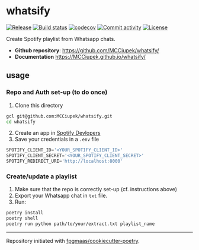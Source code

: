 # whatsify

[![Release](https://img.shields.io/github/v/release/MCCiupek/whatsify)](https://img.shields.io/github/v/release/MCCiupek/whatsify)
[![Build status](https://img.shields.io/github/actions/workflow/status/MCCiupek/whatsify/main.yml?branch=main)](https://github.com/MCCiupek/whatsify/actions/workflows/main.yml?query=branch%3Amain)
[![codecov](https://codecov.io/gh/MCCiupek/whatsify/branch/main/graph/badge.svg)](https://codecov.io/gh/MCCiupek/whatsify)
[![Commit activity](https://img.shields.io/github/commit-activity/m/MCCiupek/whatsify)](https://img.shields.io/github/commit-activity/m/MCCiupek/whatsify)
[![License](https://img.shields.io/github/license/MCCiupek/whatsify)](https://img.shields.io/github/license/MCCiupek/whatsify)

Create Spotify playlist from Whatsapp chats.

- **Github repository**: <https://github.com/MCCiupek/whatsify/>
- **Documentation** <https://MCCiupek.github.io/whatsify/>

## usage

### Repo and Auth set-up (to do once)

1. Clone this directory

```bash
gcl git@github.com:MCCiupek/whatsify.git
cd whatsify
```

2. Create an app in [Spotify Devlopers](https://developer.spotify.com/dashboard)
3. Save your credentials in a `.env` file

```python
SPOTIFY_CLIENT_ID='<YOUR_SPOTIFY_CLIENT_ID>'
SPOTIFY_CLIENT_SECRET='<YOUR_SPOTIFY_CLIENT_SECRET>'
SPOTIFY_REDIRECT_URI='http://localhost:8000'
```

### Create/update a playlist

1. Make sure that the repo is correctly set-up (cf. instructions above)
2. Export your Whatsapp chat in `txt` file.
3. Run:

```bash
poetry install
poetry shell
poetry run python path/to/your/extract.txt playlist_name
```

---

Repository initiated with [fpgmaas/cookiecutter-poetry](https://github.com/fpgmaas/cookiecutter-poetry).
